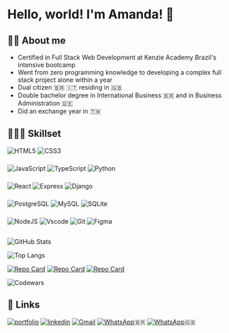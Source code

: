 # Hello, world! I'm Amanda! 👋
## 🙋🏻 About me
- Certified in Full Stack Web Development at Kenzie Academy Brazil's intensive bootcamp
- Went from zero programming knowledge to developing a complex full stack project alone within a year
- Dual citizen 🇧🇷 🇮🇹 residing in 🇬🇧
- Double bachelor degree in International Business 🇧🇷 and in Business Administration 🇩🇪
- Did an exchange year in 🇹🇼
## 🧑🏻‍💻 Skillset
![HTML5](https://img.shields.io/badge/HTML5-E34F26?style=for-the-badge&logo=html5&logoColor=white) ![CSS3](https://img.shields.io/badge/CSS3-1572B6?style=for-the-badge&logo=css3&logoColor=white)

### <!--Programming languages-->
![JavaScript](https://img.shields.io/badge/JavaScript-F7DF1E?style=for-the-badge&logo=javascript&logoColor=black) ![TypeScript](https://img.shields.io/badge/TypeScript-007ACC?style=for-the-badge&logo=typescript&logoColor=white) ![Python](https://img.shields.io/badge/python-3670A0?style=for-the-badge&logo=python&logoColor=ffdd54)

### <!--Frameworks-->
![React](https://img.shields.io/badge/React-20232A?style=for-the-badge&logo=react&logoColor=61DAFB) ![Express](https://img.shields.io/badge/express.js-%23404d59.svg?style=for-the-badge&logo=express&logoColor=%2361DAFB) ![Django](https://img.shields.io/badge/django-%23092E20.svg?style=for-the-badge&logo=django&logoColor=white)

### <!--Database softwares-->
![PostgreSQL](https://img.shields.io/badge/PostgreSQL-000?style=for-the-badge&logo=postgresql) ![MySQL](https://img.shields.io/badge/MySQL-00000F?style=for-the-badge&logo=mysql&logoColor=white) ![SQLite](https://img.shields.io/badge/SQLite-000?style=for-the-badge&logo=sqlite&logoColor=07405E)

### <!--Tools-->
![NodeJS](https://img.shields.io/badge/node.js-6DA55F?style=for-the-badge&logo=node.js&logoColor=white) ![Vscode](https://img.shields.io/badge/Vscode-007ACC?style=for-the-badge&logo=visual-studio-code&logoColor=white) ![Git](https://img.shields.io/badge/GIT-E44C30?style=for-the-badge&logo=git&logoColor=white) ![Figma](https://img.shields.io/badge/Figma-696969?style=for-the-badge&logo=figma&logoColor=figma)
## 
![GitHub Stats](https://github-readme-stats.vercel.app/api?username=amandadolci&theme=transparent&bg_color=000&border_color=30A3DC&show_icons=true&icon_color=30A3DC&title_color=E94D5F&text_color=FFF) <!--[![GitHub Streak](https://streak-stats.demolab.com/?user=amandadolci&theme=bear&background=000&border=30A3DC&dates=FFF)](https://git.io/streak-stats) -->

![Top Langs](https://github-readme-stats-git-masterrstaa-rickstaa.vercel.app/api/top-langs/?username=amandadolci&layout=compact&bg_color=000&border_color=30A3DC&title_color=E94D5F&text_color=FFF)

[![Repo Card](https://github-readme-stats.vercel.app/api/pin/?username=amandadolci&repo=m3-react-furever-homes&bg_color=000&border_color=30A3DC&show_icons=true&icon_color=30A3DC&title_color=E94D5F&text_color=FFF)](https://github.com/amandadolci/m3-react-furever-homes) [![Repo Card](https://github-readme-stats.vercel.app/api/pin/?username=amandadolci&repo=m4-kimoveis-api&bg_color=000&border_color=30A3DC&show_icons=true&icon_color=30A3DC&title_color=E94D5F&text_color=FFF)](https://github.com/amandadolci/m4-kimoveis-api)
[![Repo Card](https://github-readme-stats.vercel.app/api/pin/?username=amandadolci&repo=m5-projeto-final-kanvas&bg_color=000&border_color=30A3DC&show_icons=true&icon_color=30A3DC&title_color=E94D5F&text_color=FFF)](https://github.com/amandadolci/m5-projeto-final-kanvas)

<!--![Codewars](https://github.r2v.ch/codewars?user=amandadolci&stroke=E94D5F)-->
<!--![Codewars](https://www.codewars.com/users/amandadolci/badges/micro)-->
![Codewars](https://www.codewars.com/users/amandadolci/badges/large)
## 🔗 Links
[![portfolio](https://img.shields.io/badge/my_portfolio-000?style=for-the-badge&logo=ko-fi&logoColor=white)](https://kenzie-portfolio-amandadolci.vercel.app/) [![linkedin](https://img.shields.io/badge/linkedin-0A66C2?style=for-the-badge&logo=linkedin&logoColor=white)](https://www.linkedin.com/in/amandadolcifigueiredo/) [![Gmail](https://img.shields.io/badge/Gmail-333333?style=for-the-badge&logo=gmail&logoColor=red)](mailto:amanda.dolci)
[![WhatsApp](https://img.shields.io/badge/WhatsApp-25D366?style=for-the-badge&logo=whatsapp&logoColor=white)](https://wa.me/5544984038475)🇧🇷
[![WhatsApp](https://img.shields.io/badge/WhatsApp-25D366?style=for-the-badge&logo=whatsapp&logoColor=white)](https://wa.me/447596065416)🇬🇧
